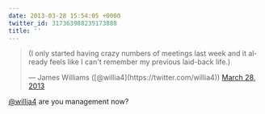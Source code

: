 ```yaml
---
date: 2013-03-28 15:54:05 +0000
twitter_id: 317363988235173888
title: ''
---
```


<blockquote class="twitter-tweet"><p lang="en" dir="ltr">(I only started having crazy numbers of meetings last week and it already feels like I can&#39;t remember my previous laid-back life.)</p>&mdash; James Williams ([@willia4](https://twitter.com/willia4)) <a href="https://twitter.com/willia4/status/317338479832993794?ref_src=twsrc%5Etfw">March 28, 2013</a></blockquote>
<script async src="https://platform.twitter.com/widgets.js" charset="utf-8"></script>

[@willia4](https://twitter.com/willia4) are you management now?
